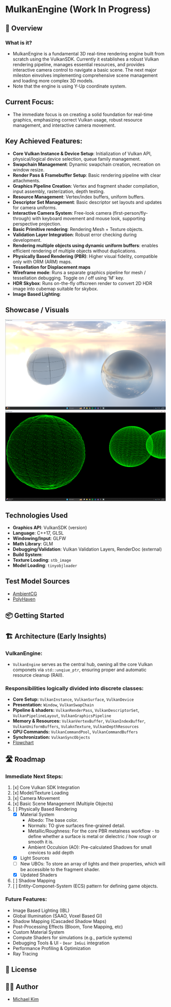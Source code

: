 # MulkanEngine (Work In Progress)

## 🚀 Overview

### What is it?
- MulkanEngine is a fundamental 3D real-time rendering engine built from scratch using the VulkanSDK. Currently it establishes a robust Vulkan rendering pipeline, manages essential resources, and provides interactive camera control to navigate a basic scene. The next major mileston einvolves implementing comprehensive scene management and loading more complex 3D models.
- Note that the engine is using Y-Up coordinate system.

## Current Focus:
- The immediate focus is on creating a solid foundation for real-time graphics, emphasizing correct Vulkan usage, robust resource management, and interactive camera movement.

## Key Achieved Features:
- **Core Vulkan Instance & Device Setup**: Initialization of Vulkan API, physical/logical device selection, queue family management.
- **Swapchain Management**: Dynamic swapchain creation, recreation on window resize.
- **Render Pass & Framebuffer Setup**: Basic rendering pipeline with clear attachments.
- **Graphics Pipeline Creation**: Vertex and fragment shader compilation, input assembly, rasterization, depth testing.
- **Resource Management**: Vertex/index buffers, uniform buffers.
- **Descriptor Set Management**: Basic descriptor set layouts and updates for camera uniforms.
- **Interactive Camera System**: Free-look camera (first-person/fly-through) with keyboard movement and mouse look, supporting perspective projection.
- **Basic Primitive rendering**: Rendering Mesh + Texture objects.
- **Validation Layer Integration**: Robust error checking during development.
- **Rendering multiple objects using dynamic uniform buffers**: enables efficient rendering of multiple objects without duplications.
- **Physically Based Rendering (PBR)**: Higher visual fidelity, compatible only with ORM (ARM) maps.
- **Tessellation for Displacement maps**
- **Wireframe mode**: Runs a separate graphics pipeline for mesh / tessellation debugging. Toggle on / off using 'M' key.
- **HDR Skybox**: Runs on-the-fly offscreen render to convert 2D HDR image into cubemap suitable for skybox.
- **Image Based Lighting**:


## Showcase / Visuals

![PBR Preview](doc_assets/pbr_screenshot.png)
![Wireframe Preview](doc_assets/wireframe_screenshot.png)

## Technologies Used

- **Graphics API**: VulkanSDK (version)
- **Language**: C++17, GLSL
- **Windowing/Input**: GLFW
- **Math Library**: GLM
- **Debugging/Validation**: Vulkan Validation Layers, RenderDoc (external)
- **Build System**:
- **Texture Loading**: `stb_image`
- **Model Loading**: `tinyobjloader`

## Test Model Sources
- [AmbientCG](https://ambientcg.com/)
- [PolyHaven](https://polyhaven.com/)

## 📦 Getting Started

## 🏗️ Architecture (Early Insights)

### VulkanEngine:
- `VulkanEngine` serves as the central hub, owning all the core Vulkan componets via `std::unqiue_ptr`, ensuring proper and automatic resource cleanup (RAII).

### Responsibilities logically divided into discrete classes:
- **Core Setup:** `VulkanInstance`, `VulkanSurface`, `VulkanDevice`
- **Presentation:** `Window`, `VulkanSwapChain`
- **Pipeline & shaders:** `VulkanRenderPass`, `VulkanDescriptorSet`, `VulkanPipelineLayout`, `VulkanGraphicsPipeline`
- **Memory & Resources:** `VulkanVertexBuffer`, `VulkanIndexBuffer`, `VulkanUniformBuffers`, `VulaknTexture`, `VulkanDepthResources`
- **GPU Commands:** `VulkanCommandPool`, `VulkanCommandBuffers`
- **Synchronization:** `VulkanSyncObjects`
- [Flowchart](https://www.mermaidchart.com/app/projects/900d5192-a6e3-4c50-9c65-1af10034bb97/diagrams/9bec9c97-8039-4d93-8f35-2942a6d0b8f0/version/v0.1/edit)

## 🛣️ Roadmap

### Immediate Next Steps:
1. [x] Core Vulkan SDK Integration
2. [x] Model/Texture Loading
3. [x] Camera Movement
4. [x] Basic Scene Management (Multiple Objects)
5. [ ] Physically Based Rendering
    - [x] Material System
        - Albedo: The base color.
        - Normals: TO give surfaces fine-grained detail.
        - Metallic/Roughness: For the core PBR metalness workflow - to define whether a surface is metal or dielectric / how rough or smooth it is.
        - Ambient Occulsion (AO): Pre-calculated Shadows for small crevices to add depth
    - [x] Light Sources
    - [ ] New UBOs: To store an array of lights and their properties, which will be accessible to the fragment shader.
    - [x] Updated Shaders
6. [ ] Shadow Mapping
7. [ ] Entity-Componet-System (ECS) pattern for defining game objects.


### Future Features:
- Image Based Lighting (IBL)
- Global Illumination (SAAO, Voxel Based GI)
- Shadow Mapping (Cascaded Shadow Maps)
- Post-Processing Effects (Bloom, Tone Mapping, etc)
- Custom Material System
- Compute Shaders for simulations (e.g., particle systems)
- Debugging Tools & UI - `Dear ImGui` integration
- Performance Profiling & Optimization
- Ray Tracing

## 📜 License

## 🧑‍💻 Author
- [Michael Kim](https://www.linkedin.com/in/michaeltk217/)


